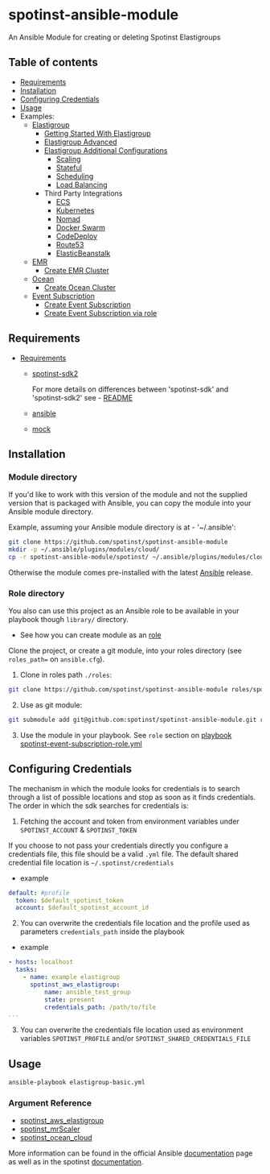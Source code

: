 # spotinst-ansible-module
An Ansible Module for creating or deleting Spotinst Elastigroups

## Table of contents
<!--ts-->
   * [Requirements](#requirements)
   * [Installation](#installation)
   * [Configuring Credentials](#configuring-credentials)
   * [Usage](#usage)
   * Examples:
      * [Elastigroup](./examples/elastigroup)
        * [Getting Started With Elastigroup](./examples/elastigroup/elastigroup-basic.yml)
        * [Elastigroup Advanced](./examples/elastigroup/elastigroup-advanced.yml)
        * [Elastigroup Additional Configurations](./examples/elastigroup/elastigroup-additional-configurations.yml)
          * [Scaling](./examples/elastigroup/elastigroup-scaling-policies.yml)
          * [Stateful](./examples/elastigroup/elastigroup-stateful.yml)
          * [Scheduling](./examples/elastigroup/elastigroup-scheduling.yml)
          * [Load Balancing](./examples/elastigroup/elastigroup-load-balancers.yml)
        * Third Party Integrations
          * [ECS](./examples/elastigroup/elastigroup-ecs.yml)
          * [Kubernetes](./examples/elastigroup/elastigroup-kubernetes.yml)
          * [Nomad](./examples/elastigroup/elastigroup-nomad.yml)
          * [Docker Swarm](./examples/elastigroup/elastigroup-docker-swarm.yml)
          * [CodeDeploy](./examples/elastigroup/elastigroup-code-deploy.yml)
          * [Route53](./examples/elastigroup/elastigroup-route53.yml)
          * [ElasticBeanstalk](./examples/elastigroup/elastigroup-elasticbeanstalk.yml)
      * [EMR](./examples/emr)
        * [Create EMR Cluster](./examples/emr/spotinst-emr.yml)
      * [Ocean](./examples/ocean)
        * [Create Ocean Cluster](./examples/ocean/spotinst-ocean.yml)
      * [Event Subscription](./examples/events)
        * [Create Event Subscription](./examples/events/spotinst-event-subscription.yml)
        * [Create Event Subscription via role](./examples/events/spotinst-event-subscription-role.yml)
<!--te-->

## Requirements
* [Requirements](./requirements.txt)

    - [spotinst-sdk2](https://pypi.org/project/spotinst-sdk2/)

      For more details on differences between 'spotinst-sdk' and 'spotinst-sdk2' see - [README](https://github.com/spotinst/spotinst-sdk-python/tree/v2)
      
    - [ansible](https://pypi.org/project/ansible/)
    - [mock](https://pypi.org/project/mock/)

## Installation
### Module directory
If you'd like to work with this version of the module and not the supplied version that is packaged with Ansible,
you can copy the module into your Ansible module directory. 

Example, assuming your Ansible module directory is at - '~/.ansible':
```bash
git clone https://github.com/spotinst/spotinst-ansible-module
mkdir -p ~/.ansible/plugins/modules/cloud/
cp -r spotinst-ansible-module/spotinst/ ~/.ansible/plugins/modules/cloud/
```
Otherwise the module comes pre-installed with the latest [Ansible](https://github.com/ansible/ansible) release.

### Role directory
You also can use this project as an Ansible role to be available in your playbook though `library/` directory. 

- See how you can create module as an [role](https://docs.ansible.com/ansible/latest/dev_guide/developing_locally.html#adding-a-module-locally)

Clone the project, or create a git module, into your roles directory (see `roles_path=` on `ansible.cfg`).
 1. Clone in roles path `./roles`:
```bash
git clone https://github.com/spotinst/spotinst-ansible-module roles/spotinst-ansible-module
```
 2. Use as git module:
```bash
git submodule add git@github.com:spotinst/spotinst-ansible-module.git roles/spotinst-ansible-module
```
 3. Use the module in your playbook. See `role` section on [playbook spotinst-event-subscription-role.yml](./examples/events/spotinst-event-subscription-role.yml)

## Configuring Credentials
The mechanism in which the module looks for credentials is to search through a list of possible locations and stop as soon as it finds credentials. 
The order in which the sdk searches for credentials is:
  1. Fetching the account and token from environment variables under `SPOTINST_ACCOUNT` & `SPOTINST_TOKEN`

If you choose to not pass your credentials directly you configure a credentials file, this file should be a valid `.yml` file.
The default shared credential file location is `~/.spotinst/credentials` 
- example

```yaml
default: #profile
  token: $default_spotinst_token
  account: $default_spotinst_account_id
```
  
  2. You can overwrite the credentials file location and the profile used as parameters `credentials_path` inside the playbook
- example
  
```yaml
- hosts: localhost
  tasks:
    - name: example elastigroup
      spotinst_aws_elastigroup:
          name: ansible_test_group
          state: present
          credentials_path: /path/to/file
...
```

  3. You can overwrite the credentials file location used as environment variables `SPOTINST_PROFILE` and/or `SPOTINST_SHARED_CREDENTIALS_FILE`

## Usage
```bash
ansible-playbook elastigroup-basic.yml
```

### Argument Reference
- [spotinst_aws_elastigroup](./docs/argument_reference_eg.yml)  
- [spotinst_mrScaler](./docs/argument_reference_emr.yml)
- [spotinst_ocean_cloud](./docs/argument_reference_ocean.yml)

More information can be found in the official Ansible [documentation](https://docs.ansible.com/ansible/latest/modules/spotinst_aws_elastigroup_module.html#spotinst-aws-elastigroup-module) 
page as well as in the spotinst [documentation](https://help.spotinst.com/hc/en-us/articles/115003530285-Ansible-).

